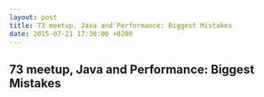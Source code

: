 ```yaml
---
layout: post
title: 73 meetup, Java and Performance: Biggest Mistakes
date: 2015-07-21 17:30:00 +0200
---
```

73 meetup, Java and Performance: Biggest Mistakes
-----------------
